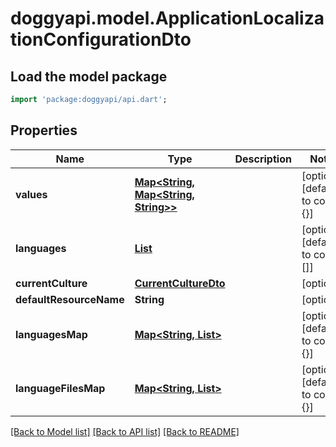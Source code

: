 # doggyapi.model.ApplicationLocalizationConfigurationDto

## Load the model package
```dart
import 'package:doggyapi/api.dart';
```

## Properties
Name | Type | Description | Notes
------------ | ------------- | ------------- | -------------
**values** | [**Map<String, Map<String, String>>**](Map.md) |  | [optional] [default to const {}]
**languages** | [**List<LanguageInfo>**](LanguageInfo.md) |  | [optional] [default to const []]
**currentCulture** | [**CurrentCultureDto**](CurrentCultureDto.md) |  | [optional] 
**defaultResourceName** | **String** |  | [optional] 
**languagesMap** | [**Map<String, List<NameValue>>**](List.md) |  | [optional] [default to const {}]
**languageFilesMap** | [**Map<String, List<NameValue>>**](List.md) |  | [optional] [default to const {}]

[[Back to Model list]](../README.md#documentation-for-models) [[Back to API list]](../README.md#documentation-for-api-endpoints) [[Back to README]](../README.md)


